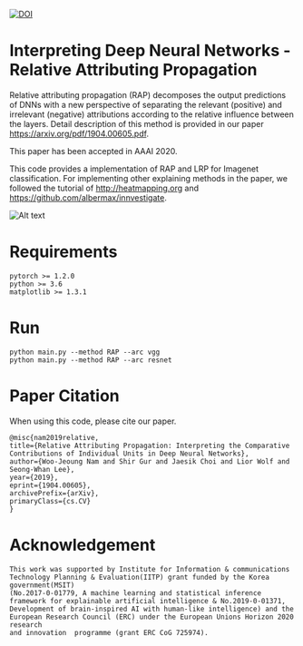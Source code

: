 [![DOI](https://zenodo.org/badge/220905682.svg)](https://zenodo.org/badge/latestdoi/220905682)
# Interpreting Deep Neural Networks - Relative Attributing Propagation
Relative attributing propagation (RAP) decomposes the output predictions of DNNs with a new perspective of separating the relevant (positive) and irrelevant (negative) attributions according to the relative influence between the layers.
Detail description of this method is provided in our paper https://arxiv.org/pdf/1904.00605.pdf.

This paper has been accepted in AAAI 2020.

This code provides a implementation of RAP and LRP for Imagenet classification.
For implementing other explaining methods in the paper, we followed the tutorial of http://heatmapping.org and https://github.com/albermax/innvestigate.

![Alt text](/Figure.png)

# Requirements
	pytorch >= 1.2.0
	python >= 3.6
	matplotlib >= 1.3.1

# Run

	python main.py --method RAP --arc vgg
  	python main.py --method RAP --arc resnet
  



# Paper Citation
When using this code, please cite our paper.

	@misc{nam2019relative,
	title={Relative Attributing Propagation: Interpreting the Comparative Contributions of Individual Units in Deep Neural Networks},
	author={Woo-Jeoung Nam and Shir Gur and Jaesik Choi and Lior Wolf and Seong-Whan Lee},
	year={2019},
	eprint={1904.00605},
	archivePrefix={arXiv},
	primaryClass={cs.CV}
	}
# Acknowledgement
	This work was supported by Institute for Information & communications Technology Planning & Evaluation(IITP) grant funded by the Korea government(MSIT)
	(No.2017-0-01779, A machine learning and statistical inference framework for explainable artificial intelligence & No.2019-0-01371,
	Development of brain-inspired AI with human-like intelligence) and the European Research Council (ERC) under the European Unions Horizon 2020 research
	and innovation  programme (grant ERC CoG 725974).

